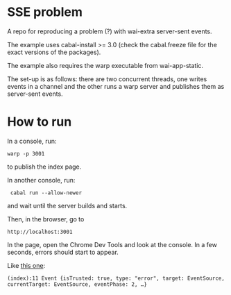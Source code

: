 # SSE problem

A repo for reproducing a problem (?) with wai-extra server-sent events.

The example uses cabal-install >= 3.0 (check the cabal.freeze file for the
exact versions of the packages).

The example also requires the warp executable from wai-app-static.

The set-up is as follows: there are two concurrent threads, one writes events
in a channel and the other runs a warp server and publishes them as server-sent
events.

# How to run

In a console, run:

    warp -p 3001

to publish the index page.

In another console, run:

     cabal run --allow-newer

and wait until the server builds and starts.

Then, in the browser, go to

    http://localhost:3001

In the page, open the Chrome Dev Tools and look at the console. In a few
seconds, errors should start to appear.

Like [this one](console.PNG):

    (index):11 Event {isTrusted: true, type: "error", target: EventSource, currentTarget: EventSource, eventPhase: 2, …}

